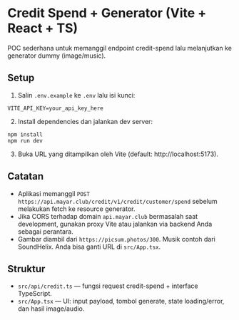 # Credit Spend + Generator (Vite + React + TS)

POC sederhana untuk memanggil endpoint credit-spend lalu melanjutkan ke generator dummy (image/music).

## Setup

1. Salin `.env.example` ke `.env` lalu isi kunci:

```
VITE_API_KEY=your_api_key_here
```

2. Install dependencies dan jalankan dev server:

```
npm install
npm run dev
```

3. Buka URL yang ditampilkan oleh Vite (default: http://localhost:5173).

## Catatan

- Aplikasi memanggil `POST https://api.mayar.club/credit/v1/credit/customer/spend` sebelum melakukan fetch ke resource generator.
- Jika CORS terhadap domain `api.mayar.club` bermasalah saat development, gunakan proxy Vite atau jalankan via backend Anda sebagai perantara.
- Gambar diambil dari `https://picsum.photos/300`. Musik contoh dari SoundHelix. Anda bisa ganti URL di `src/App.tsx`.

## Struktur

- `src/api/credit.ts` — fungsi request credit-spend + interface TypeScript.
- `src/App.tsx` — UI: input payload, tombol generate, state loading/error, dan hasil image/audio.

